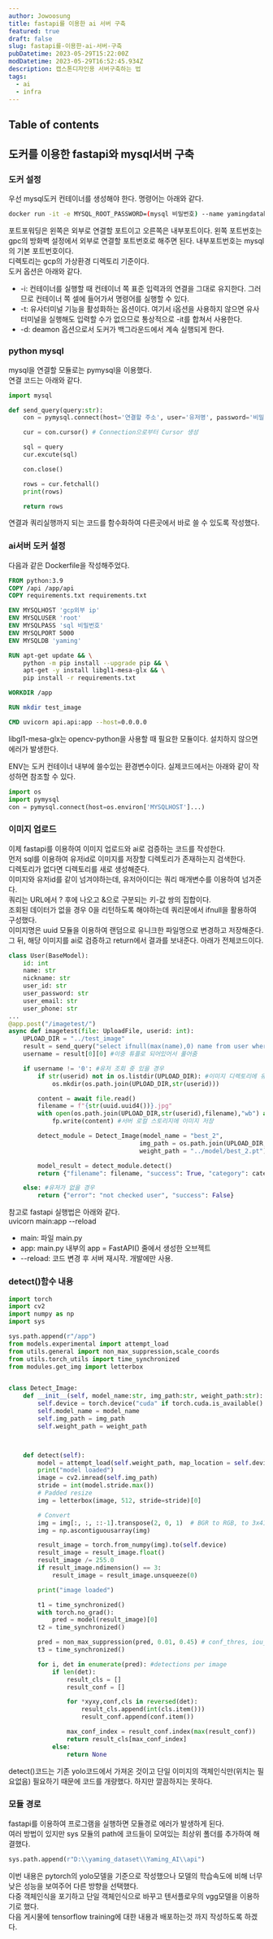 ```yaml
---
author: Jowoosung
title: fastapi를 이용한 ai 서버 구축
featured: true
draft: false
slug: fastapi를-이용한-ai-서버-구축
pubDatetime: 2023-05-29T15:22:00Z
modDatetime: 2023-05-29T16:52:45.934Z
description: 캡스톤디자인용 서버구축하는 법
tags: 
  - ai
  - infra
---  
```


## Table of contents

## 도커를 이용한 fastapi와 mysql서버 구축
### 도커 설정
우선 mysql도커 컨테이너를 생성해야 한다. 명령어는 아래와 같다.  
```bash
docker run -it -e MYSQL_ROOT_PASSWORD=(mysql 비밀번호) --name yamingdatabase -d -p 5000:3306 -v /home/jwsjws99/yaming:/data mysql
```
포트포워딩은 왼쪽은 외부로 연결할 포트이고 오른쪽은 내부포트이다. 왼쪽 포트번호는 gpc의 방화벽 설정에서 외부로 연결할 포트번호로 해주면 된다. 내부포트번호는 mysql의 기본 포트번호이다.  
디렉토리는 gcp의 가상환경 디렉토리 기준이다.  
도커 옵션은 아래와 같다.  
- -i: 컨테이너를 실행할 때 컨테이너 쪽 표준 입력과의 연결을 그대로 유지한다. 그러므로 컨테이너 쪽 셀에 들어가서 명령어를 실행할 수 있다.  
- -t: 유사터미널 기능을 활성화하는 옵션이다. 여기서 i옵션을 사용하지 않으면 유사 터미널을 실행해도 입력할 수가 없으므로 통상적으로 -it를 합쳐서 사용한다.  
- -d: deamon 옵션으로서 도커가 백그라운드에서 계속 실행되게 한다.  

### python mysql  
mysql을 연결할 모듈로는 pymysql을 이용했다.  
연결 코드는 아래와 같다.  
```python
import mysql 

def send_query(query:str):
    con = pymysql.connect(host='연결할 주소', user='유저명', password='비밀번호', port=5000, db='db명', charset='utf8')

    cur = con.cursor() # Connection으로부터 Cursor 생성

    sql = query
    cur.excute(sql)

    con.close()

    rows = cur.fetchall()
    print(rows)

    return rows
```
연결과 쿼리실행까지 되는 코드를 함수화하여 다른곳에서 바로 쓸 수 있도록 작성했다. 

### ai서버 도커 설정  
다음과 같은 Dockerfile을 작성해주었다.  
```Dockerfile
FROM python:3.9
COPY /api /app/api
COPY requirements.txt requirements.txt

ENV MYSQLHOST 'gcp외부 ip'
ENV MYSQLUSER 'root'
ENV MYSQLPASS 'sql 비밀번호'
ENV MYSQLPORT 5000
ENV MYSQLDB 'yaming'

RUN apt-get update && \
    python -m pip install --upgrade pip && \
    apt-get -y install libgl1-mesa-glx && \
    pip install -r requirements.txt

WORKDIR /app

RUN mkdir test_image

CMD uvicorn api.api:app --host=0.0.0.0
```
libgl1-mesa-glx는 opencv-python을 사용할 때 필요한 모듈이다. 설치하지 않으면 에러가 발생한다.  

ENV는 도커 컨테이너 내부에 쓸수있는 환경변수이다. 실제코드에서는 아래와 같이 작성하면 참조할 수 있다.  
```python 
import os
import pymysql
con = pymysql.connect(host=os.environ['MYSQLHOST']...)
```


### 이미지 업로드  
이제 fastapi를 이용하여 이미지 업로드와 ai로 검증하는 코드를 작성한다.  
먼저 sql를 이용하여 유저id로 이미지를 저장할 디렉토리가 존재하는지 검색한다.  
디렉토리가 없다면 디렉토리를 새로 생성해준다.  
이미지와 유저id를 같이 넘겨야하는데, 유저아이디는 쿼리 매개변수를 이용하여 넘겨준다.  
쿼리는 URL에서 ? 후에 나오고 &으로 구분되는 키-값 쌍의 집합이다.  
조회된 데이터가 없을 경우 0을 리턴하도록 해야하는데 쿼리문에서 ifnull을 활용하여 구성했다.  
이미지명은 uuid 모듈을 이용하여 랜덤으로 유니크한 파일명으로 변경하고 저장해준다.  
그 뒤, 해당 이미지를 ai로 검증하고 return에서 결과를 보내준다. 아래가 전체코드이다.  
```python
class User(BaseModel):
    id: int 
    name: str
    nickname: str
    user_id: str
    user_password: str
    user_email: str
    user_phone: str
...
@app.post("/imagetest/")
async def imagetest(file: UploadFile, userid: int):
    UPLOAD_DIR = "../test_image"
    result = send_query("select ifnull(max(name),0) name from user where usernum='"+str(userid)+"'")
    username = result[0][0] #이중 튜플로 되어있어서 풀어줌

    if username != '0': #유저 조회 중 있을 경우
        if str(userid) not in os.listdir(UPLOAD_DIR): #이미지 디렉토리에 유저가 없을 경우
            os.mkdir(os.path.join(UPLOAD_DIR,str(userid)))

        content = await file.read()
        filename = f"{str(uuid.uuid4())}.jpg" 
        with open(os.path.join(UPLOAD_DIR,str(userid),filename),"wb") as fp:
            fp.write(content) #서버 로컬 스토리지에 이미지 저장

        detect_module = Detect_Image(model_name = "best_2",
                                    img_path = os.path.join(UPLOAD_DIR,str(userid),filename),
                                    weight_path = "../model/best_2.pt")

        model_result = detect_module.detect()
        return {"filename": filename, "success": True, "category": category[model_result], "food_code": model_result}

    else: #유저가 없을 경우
        return {"error": "not checked user", "success": False}
```
참고로 fastapi 실행법은 아래와 같다.  
uvicorn main:app --reload
- main: 파일 main.py
- app: main.py 내부의 app = FastAPI() 줄에서 생성한 오브젝트
- --reload: 코드 변경 후 서버 재시작. 개발에만 사용.  

### detect()함수 내용
```python
import torch
import cv2
import numpy as np
import sys

sys.path.append(r"/app")
from models.experimental import attempt_load
from utils.general import non_max_suppression,scale_coords
from utils.torch_utils import time_synchronized
from modules.get_img import letterbox


class Detect_Image:
    def __init__(self, model_name:str, img_path:str, weight_path:str):
        self.device = torch.device("cuda" if torch.cuda.is_available() else "cpu")
        self.model_name = model_name
        self.img_path = img_path
        self.weight_path = weight_path



    def detect(self):
        model = attempt_load(self.weight_path, map_location = self.device)
        print("model loaded")
        image = cv2.imread(self.img_path)
        stride = int(model.stride.max())
        # Padded resize
        img = letterbox(image, 512, stride=stride)[0]

        # Convert
        img = img[:, :, ::-1].transpose(2, 0, 1)  # BGR to RGB, to 3x416x416
        img = np.ascontiguousarray(img)

        result_image = torch.from_numpy(img).to(self.device)
        result_image = result_image.float()
        result_image /= 255.0
        if result_image.ndimension() == 3:
            result_image = result_image.unsqueeze(0)

        print("image loaded")

        t1 = time_synchronized()
        with torch.no_grad():
            pred = model(result_image)[0]
        t2 = time_synchronized()

        pred = non_max_suppression(pred, 0.01, 0.45) # conf_thres, iou_thres
        t3 = time_synchronized()

        for i, det in enumerate(pred): #detections per image
            if len(det):
                result_cls = []
                result_conf = []

                for *xyxy,conf,cls in reversed(det):
                    result_cls.append(int(cls.item()))
                    result_conf.append(conf.item())

                max_conf_index = result_conf.index(max(result_conf))
                return result_cls[max_conf_index]
            else:
                return None
```
detect()코드는 기존 yolo코드에서 가져온 것이고 단일 이미지의 객체인식만(위치는 필요없음) 필요하기 때문에 코드를 개량했다. 하지만 깔끔하지는 못하다.  

### 모듈 경로  
fastapi를 이용하여 프로그램을 실행하면 모듈경로 에러가 발생하게 된다.  
여러 방법이 있지만 sys 모듈의 path에 코드들이 모여있는 최상위 폴더를 추가하여 해결했다.  
```python
sys.path.append(r"D:\\yaming_dataset\\Yaming_AI\\api")
```

이번 내용은 pytorch의 yolo모델을 기준으로 작성했으나 모델의 학습속도에 비해 너무 낮은 성능을 보여주어 다른 방향을 선택했다.  
다중 객체인식을 포기하고 단일 객체인식으로 바꾸고 텐서플로우의 vgg모델을 이용하기로 했다.  
다음 게시물에 tensorflow training에 대한 내용과 배포하는것 까지 작성하도록 하겠다.  
    